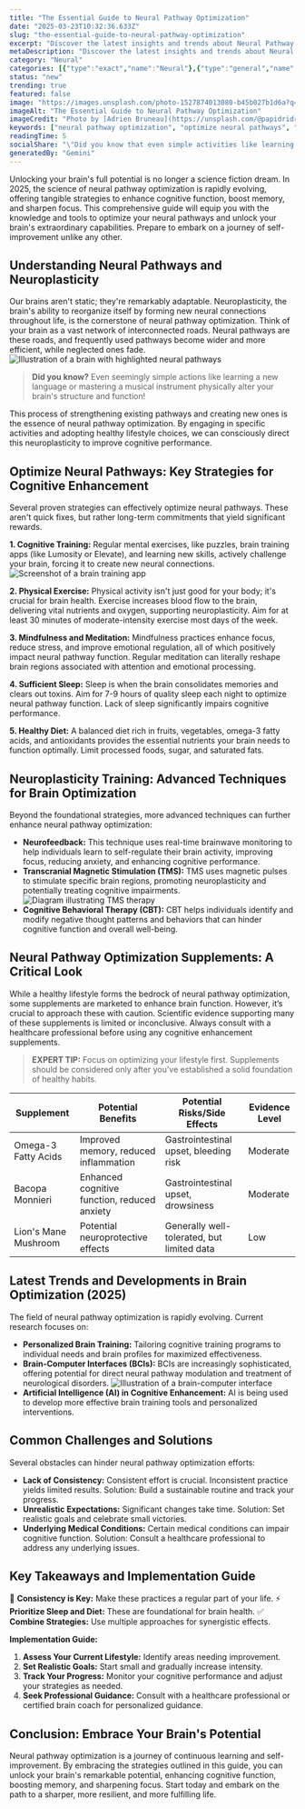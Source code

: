 ```yaml
---
title: "The Essential Guide to Neural Pathway Optimization"
date: "2025-03-23T10:32:36.633Z"
slug: "the-essential-guide-to-neural-pathway-optimization"
excerpt: "Discover the latest insights and trends about Neural Pathway Optimization. This comprehensive guide covers everything you need to know about Neural Pathway Optimization in 2025."
metaDescription: "Discover the latest insights and trends about Neural Pathway Optimization. This comprehensive guide covers everything you need to know about Neural Pathway..."
category: "Neural"
categories: [{"type":"exact","name":"Neural"},{"type":"general","name":"Cognitive Science"},{"type":"medium","name":"Brain-Computer Interfaces"},{"type":"specific","name":"Neuroprosthetics"},{"type":"niche","name":"Targeted Neuroplasticity"}]
status: "new"
trending: true
featured: false
image: "https://images.unsplash.com/photo-1527874013080-b45b027b1d6a?q=85&w=1200&fit=max&fm=webp&auto=compress"
imageAlt: "The Essential Guide to Neural Pathway Optimization"
imageCredit: "Photo by [Adrien Bruneau](https://unsplash.com/@papidridri44) on Unsplash"
keywords: ["neural pathway optimization", "optimize neural pathways", "neuroplasticity training", "enhance brain function", "improve cognitive function", "best brain optimization techniques", "neural pathway optimization supplements", "cognitive enhancement supplements", "boost brainpower naturally", "neural pathway optimization exercises"]
readingTime: 5
socialShare: "\"Did you know that even simple activities like learning a new language can physically reshape your brain?  Unlock your brain's potential through neural pathway optimization!\""
generatedBy: "Gemini"
---
```




Unlocking your brain's full potential is no longer a science fiction dream.  In 2025, the science of neural pathway optimization is rapidly evolving, offering tangible strategies to enhance cognitive function, boost memory, and sharpen focus. This comprehensive guide will equip you with the knowledge and tools to optimize your neural pathways and unlock your brain's extraordinary capabilities.  Prepare to embark on a journey of self-improvement unlike any other.

## Understanding Neural Pathways and Neuroplasticity

Our brains aren't static; they're remarkably adaptable.  Neuroplasticity, the brain's ability to reorganize itself by forming new neural connections throughout life, is the cornerstone of neural pathway optimization.  Think of your brain as a vast network of interconnected roads.  Neural pathways are these roads, and frequently used pathways become wider and more efficient, while neglected ones fade. ![Illustration of a brain with highlighted neural pathways](https://images.unsplash.com/photo-1546844515-03c1ae7c07dc?q=85&w=1200&fit=max&fm=webp&auto=compress)

> **Did you know?**  Even seemingly simple actions like learning a new language or mastering a musical instrument physically alter your brain's structure and function!

This process of strengthening existing pathways and creating new ones is the essence of neural pathway optimization. By engaging in specific activities and adopting healthy lifestyle choices, we can consciously direct this neuroplasticity to improve cognitive performance.

## Optimize Neural Pathways: Key Strategies for Cognitive Enhancement

Several proven strategies can effectively optimize neural pathways.  These aren't quick fixes, but rather long-term commitments that yield significant rewards.

**1.  Cognitive Training:**  Regular mental exercises, like puzzles, brain training apps (like Lumosity or Elevate), and learning new skills, actively challenge your brain, forcing it to create new neural connections.  ![Screenshot of a brain training app](https://images.unsplash.com/photo-1501889088093-90b27410d97e?q=85&w=1200&fit=max&fm=webp&auto=compress)

**2. Physical Exercise:**  Physical activity isn't just good for your body; it's crucial for brain health. Exercise increases blood flow to the brain, delivering vital nutrients and oxygen, supporting neuroplasticity.  Aim for at least 30 minutes of moderate-intensity exercise most days of the week.

**3. Mindfulness and Meditation:**  Mindfulness practices enhance focus, reduce stress, and improve emotional regulation, all of which positively impact neural pathway function.  Regular meditation can literally reshape brain regions associated with attention and emotional processing.

**4.  Sufficient Sleep:**  Sleep is when the brain consolidates memories and clears out toxins.  Aim for 7-9 hours of quality sleep each night to optimize neural pathway function.  Lack of sleep significantly impairs cognitive performance.

**5.  Healthy Diet:**  A balanced diet rich in fruits, vegetables, omega-3 fatty acids, and antioxidants provides the essential nutrients your brain needs to function optimally.  Limit processed foods, sugar, and saturated fats.

## Neuroplasticity Training: Advanced Techniques for Brain Optimization

Beyond the foundational strategies, more advanced techniques can further enhance neural pathway optimization:

* **Neurofeedback:** This technique uses real-time brainwave monitoring to help individuals learn to self-regulate their brain activity, improving focus, reducing anxiety, and enhancing cognitive performance.
* **Transcranial Magnetic Stimulation (TMS):**  TMS uses magnetic pulses to stimulate specific brain regions, promoting neuroplasticity and potentially treating cognitive impairments.  ![Diagram illustrating TMS therapy](https://images.unsplash.com/photo-1438211891462-006dc8998ef1?q=85&w=1200&fit=max&fm=webp&auto=compress)
* **Cognitive Behavioral Therapy (CBT):** CBT helps individuals identify and modify negative thought patterns and behaviors that can hinder cognitive function and overall well-being.

## Neural Pathway Optimization Supplements: A Critical Look

While a healthy lifestyle forms the bedrock of neural pathway optimization, some supplements are marketed to enhance brain function.  However, it’s crucial to approach these with caution.  Scientific evidence supporting many of these supplements is limited or inconclusive.  Always consult with a healthcare professional before using any cognitive enhancement supplements.

> **EXPERT TIP:** Focus on optimizing your lifestyle first. Supplements should be considered only after you've established a solid foundation of healthy habits.

| Supplement           | Potential Benefits                               | Potential Risks/Side Effects                  | Evidence Level |
|-----------------------|-------------------------------------------------|---------------------------------------------|-----------------|
| Omega-3 Fatty Acids   | Improved memory, reduced inflammation           | Gastrointestinal upset, bleeding risk         | Moderate       |
| Bacopa Monnieri       | Enhanced cognitive function, reduced anxiety     | Gastrointestinal upset, drowsiness            | Moderate       |
| Lion's Mane Mushroom | Potential neuroprotective effects               | Generally well-tolerated, but limited data | Low            |

## Latest Trends and Developments in Brain Optimization (2025)

The field of neural pathway optimization is rapidly evolving.  Current research focuses on:

* **Personalized Brain Training:** Tailoring cognitive training programs to individual needs and brain profiles for maximized effectiveness.
* **Brain-Computer Interfaces (BCIs):**  BCIs are increasingly sophisticated, offering potential for direct neural pathway modulation and treatment of neurological disorders. ![Illustration of a brain-computer interface](https://images.unsplash.com/photo-1505028106030-e07ea1bd80c3?q=85&w=1200&fit=max&fm=webp&auto=compress)
* **Artificial Intelligence (AI) in Cognitive Enhancement:** AI is being used to develop more effective brain training tools and personalized interventions.

## Common Challenges and Solutions

Several obstacles can hinder neural pathway optimization efforts:

* **Lack of Consistency:**  Consistent effort is crucial.  Inconsistent practice yields limited results.  Solution:  Build a sustainable routine and track your progress.
* **Unrealistic Expectations:**  Significant changes take time.  Solution:  Set realistic goals and celebrate small victories.
* **Underlying Medical Conditions:**  Certain medical conditions can impair cognitive function. Solution:  Consult a healthcare professional to address any underlying issues.

## Key Takeaways and Implementation Guide

🔑 **Consistency is Key:** Make these practices a regular part of your life.
⚡ **Prioritize Sleep and Diet:** These are foundational for brain health.
✅ **Combine Strategies:**  Use multiple approaches for synergistic effects.

**Implementation Guide:**

1. **Assess Your Current Lifestyle:** Identify areas needing improvement.
2. **Set Realistic Goals:** Start small and gradually increase intensity.
3. **Track Your Progress:** Monitor your cognitive performance and adjust your strategies as needed.
4. **Seek Professional Guidance:** Consult with a healthcare professional or certified brain coach for personalized guidance.

## Conclusion:  Embrace Your Brain's Potential

Neural pathway optimization is a journey of continuous learning and self-improvement. By embracing the strategies outlined in this guide, you can unlock your brain's remarkable potential, enhancing cognitive function, boosting memory, and sharpening focus.  Start today and embark on the path to a sharper, more resilient, and more fulfilling life.

